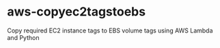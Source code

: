 # aws-copyec2tagstoebs
Copy required EC2 instance tags to EBS volume tags using AWS Lambda and Python
